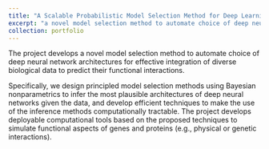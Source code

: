 ```yaml
---
title: "A Scalable Probabilistic Model Selection Method for Deep Learning in Gene-Protein Network Inference and Integration"
excerpt: "a novel model selection method to automate choice of deep neural network architectures <br/><img align='center' width='800' src='/images/Joint_infer.png'>"
collection: portfolio
---
```


The project develops a novel model selection method to automate choice of deep neural network architectures 
for effective integration of diverse biological data to predict their functional interactions.

Specifically, we design principled model selection methods using Bayesian nonparametrics to infer 
the most plausible architectures of deep neural networks given the data, and develop efficient techniques 
to make the use of the inference methods computationally tractable. The project develops deployable computational tools based on the proposed techniques to simulate functional 
aspects of genes and proteins (e.g., physical or genetic interactions).

